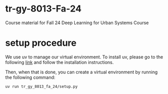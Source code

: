 # tr-gy-8013-Fa-24
Course material for Fall 24 Deep Learning for Urban Systems Course

# setup procedure
We use uv to manage our virtual environment. To install uv, please go to the following [link](https://docs.astral.sh/uv/getting-started/installation/) and follow the installation instructions.

Then, when that is done, you can create a virtual environment by running the following command:
```bash
uv run tr_gy_8013_fa_24/setup.py
```
